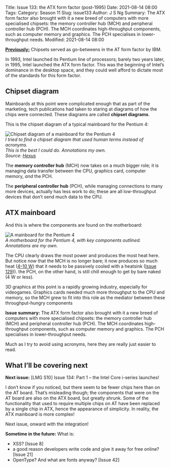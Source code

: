 Title: Issue 133: the ATX form factor (post-1995)
Date: 2021-08-14 08:00
Tags: 
Category: Season 11
Slug: issue133
Author: J S Ng
Summary: The ATX form factor also brought with it a new breed of computers with more specialised chipsets: the memory controller hub (MCH) and peripheral controller hub (PCH). The MCH coordinates high-throughput components, such as computer memory and graphics. The PCH specialises in lower-throughput needs.
Modified: 2021-08-14 08:00

[**Previously:**](https://buttondown.email/laymansguide/archive/) Chipsets served as go-betweens in the AT form factor by IBM.

In 1993, Intel launched its Pentium line of processors; barely two years later, in 1995, Intel launched the ATX form factor. This was the beginning of Intel’s dominance in the desktop space, and they could well afford to dictate most of the standards for this form factor.

## Chipset diagram

Mainboards at this point were complicated enough that as part of the marketing, tech publications had taken to staring at diagrams of how the chips were connected. These diagrams are called **chipset diagrams**.

This is the chipset diagram of a typical mainboard for the Pentium 4:

![Chipset diagram of a mainboard for the Pentium 4]({attach}/season11/issue133/issue133_02.jpg)  
*I tried to find a chipset diagram that used human terms instead of acronyms.<br />This is the best I could do. Annotations my own.<br />Source: [Hexus](https://www.hexus.net/tech/reviews/mainboard/635-sis655fx-dual-channel-p4-chipset/?page=2)*    

The **memory controller hub** (MCH) now takes on a much bigger role; it is managing data transfer between the CPU, graphics card, computer memory, *and* the PCH.

The **peripheral controller hub** (PCH), while managing connections to many more devices, actually has less work to do; these are all low-throughput devices that don’t send much data to the CPU.

## ATX mainboard

And this is where the components are found on the motherboard:

![A mainboard for the Pentium 4]({attach}/season11/issue133/issue133_01.jpg)  
*A motherboard for the Pentium 4, with key components outlined.<br />Annotations are my own.*    

The CPU clearly draws the most power and produces the most heat here. But notice now that the MCH is no longer bare; it now produces so much heat ([4–10 W](https://hexus.net/tech/news/mainboard/132515-der8auer-examines-amd-x570-chipset-power-consumption/)) that it needs to be passively cooled with a heatsink ([Issue 129]({filename}/season10/issue129/issue129.md))). the PCH, on the other hand, is still chill enough to get by bare naked (4 W or less).

3D graphics at this point is a rapidly growing industry, especially for videogames. Graphics cards needed much more throughput to the CPU and memory, so the MCH grew to fit into this role as the mediator between these throughput-hungry components

**Issue summary:** The ATX form factor also brought with it a new breed of computers with more specialised chipsets: the memory controller hub (MCH) and peripheral controller hub (PCH). The MCH coordinates high-throughput components, such as computer memory and graphics. The PCH specialises in lower-throughput needs.

Much as I try to avoid using acronyms, here they are really just easier to read.

## What I’ll be covering next

**Next issue:** [LMG S10] Issue 134: Part 1 – the Intel Core i-series launches!

I don’t know if you noticed, but there seem to be fewer chips here than on the AT board. That’s misleading though; the components that were on the AT board are also on the ATX board, but greatly shrunk. Some of the functionality that used to require multiple chips on AT have been replaced by a single chip in ATX, hence the appearance of simplicity. In reality, the ATX mainboard is more complex!

Next issue, onward with the integration!

**Sometime in the future:** What is:

- XSS? [Issue 8]
- a good reason developers write code and give it away for free online? [Issue 21]
- OpenType? And what are fonts anyway? [Issue 42]
